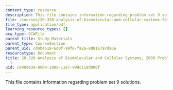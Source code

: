 ```yaml
---
content_type: resource
description: This file contains information regarding problem set 9 solutions.
file: /courses/20-320-analysis-of-biomolecular-and-cellular-systems-fall-2012/c840de3a0064190a11e799dc11ad006f_MIT20_320F12_2009_PS1_Solu.pdf
file_type: application/pdf
learning_resource_types: []
ocw_type: OCWFile
parent_title: Study Materials
parent_type: CourseSection
parent_uid: cd4b4519-6d0f-99f6-fa2a-8d816797da6e
resourcetype: Document
title: 20.320 Analysis of Biomolecular and Cellular Systems, 2009 Problem Set Solutions
  1
uid: c840de3a-0064-190a-11e7-99dc11ad006f
---
```

This file contains information regarding problem set 9 solutions.